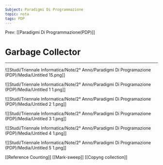 ```yaml
---
Subject: Paradigmi Di Programmazione
topic: nota
tags: PDP
---
```


Prev: [[Paradigmi Di Programmazione(PDP)]]

# Garbage Collector
---


![[Studi/Triennale Informatica/Note/2° Anno/Paradigmi Di Programazione (PDP)/Media/Untitled 15.png]]

![[Studi/Triennale Informatica/Note/2° Anno/Paradigmi Di Programazione (PDP)/Media/Untitled 1 1.png]]

![[Studi/Triennale Informatica/Note/2° Anno/Paradigmi Di Programazione (PDP)/Media/Untitled 2 1.png]]

![[Studi/Triennale Informatica/Note/2° Anno/Paradigmi Di Programazione (PDP)/Media/Untitled 3 1.png]]

![[Studi/Triennale Informatica/Note/2° Anno/Paradigmi Di Programazione (PDP)/Media/Untitled 4 1.png]]

![[Studi/Triennale Informatica/Note/2° Anno/Paradigmi Di Programazione (PDP)/Media/Untitled 5 1.png]]

[[Reference Counting]]
[[Mark-sweep]]
[[Copyng collection]]


